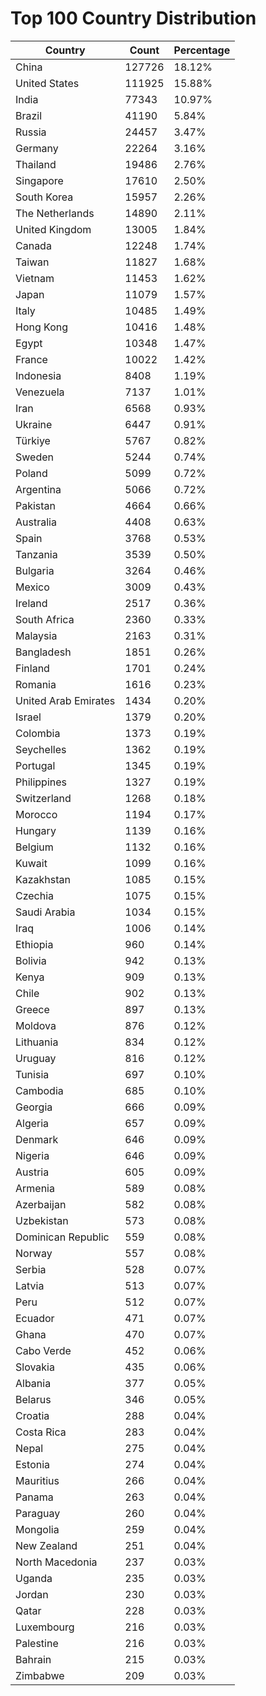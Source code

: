 # Top 100 Country Distribution
| Country | Count | Percentage |
|----|----|----|
| China | 127726 | 18.12% |
| United States | 111925 | 15.88% |
| India | 77343 | 10.97% |
| Brazil | 41190 | 5.84% |
| Russia | 24457 | 3.47% |
| Germany | 22264 | 3.16% |
| Thailand | 19486 | 2.76% |
| Singapore | 17610 | 2.50% |
| South Korea | 15957 | 2.26% |
| The Netherlands | 14890 | 2.11% |
| United Kingdom | 13005 | 1.84% |
| Canada | 12248 | 1.74% |
| Taiwan | 11827 | 1.68% |
| Vietnam | 11453 | 1.62% |
| Japan | 11079 | 1.57% |
| Italy | 10485 | 1.49% |
| Hong Kong | 10416 | 1.48% |
| Egypt | 10348 | 1.47% |
| France | 10022 | 1.42% |
| Indonesia | 8408 | 1.19% |
| Venezuela | 7137 | 1.01% |
| Iran | 6568 | 0.93% |
| Ukraine | 6447 | 0.91% |
| Türkiye | 5767 | 0.82% |
| Sweden | 5244 | 0.74% |
| Poland | 5099 | 0.72% |
| Argentina | 5066 | 0.72% |
| Pakistan | 4664 | 0.66% |
| Australia | 4408 | 0.63% |
| Spain | 3768 | 0.53% |
| Tanzania | 3539 | 0.50% |
| Bulgaria | 3264 | 0.46% |
| Mexico | 3009 | 0.43% |
| Ireland | 2517 | 0.36% |
| South Africa | 2360 | 0.33% |
| Malaysia | 2163 | 0.31% |
| Bangladesh | 1851 | 0.26% |
| Finland | 1701 | 0.24% |
| Romania | 1616 | 0.23% |
| United Arab Emirates | 1434 | 0.20% |
| Israel | 1379 | 0.20% |
| Colombia | 1373 | 0.19% |
| Seychelles | 1362 | 0.19% |
| Portugal | 1345 | 0.19% |
| Philippines | 1327 | 0.19% |
| Switzerland | 1268 | 0.18% |
| Morocco | 1194 | 0.17% |
| Hungary | 1139 | 0.16% |
| Belgium | 1132 | 0.16% |
| Kuwait | 1099 | 0.16% |
| Kazakhstan | 1085 | 0.15% |
| Czechia | 1075 | 0.15% |
| Saudi Arabia | 1034 | 0.15% |
| Iraq | 1006 | 0.14% |
| Ethiopia | 960 | 0.14% |
| Bolivia | 942 | 0.13% |
| Kenya | 909 | 0.13% |
| Chile | 902 | 0.13% |
| Greece | 897 | 0.13% |
| Moldova | 876 | 0.12% |
| Lithuania | 834 | 0.12% |
| Uruguay | 816 | 0.12% |
| Tunisia | 697 | 0.10% |
| Cambodia | 685 | 0.10% |
| Georgia | 666 | 0.09% |
| Algeria | 657 | 0.09% |
| Denmark | 646 | 0.09% |
| Nigeria | 646 | 0.09% |
| Austria | 605 | 0.09% |
| Armenia | 589 | 0.08% |
| Azerbaijan | 582 | 0.08% |
| Uzbekistan | 573 | 0.08% |
| Dominican Republic | 559 | 0.08% |
| Norway | 557 | 0.08% |
| Serbia | 528 | 0.07% |
| Latvia | 513 | 0.07% |
| Peru | 512 | 0.07% |
| Ecuador | 471 | 0.07% |
| Ghana | 470 | 0.07% |
| Cabo Verde | 452 | 0.06% |
| Slovakia | 435 | 0.06% |
| Albania | 377 | 0.05% |
| Belarus | 346 | 0.05% |
| Croatia | 288 | 0.04% |
| Costa Rica | 283 | 0.04% |
| Nepal | 275 | 0.04% |
| Estonia | 274 | 0.04% |
| Mauritius | 266 | 0.04% |
| Panama | 263 | 0.04% |
| Paraguay | 260 | 0.04% |
| Mongolia | 259 | 0.04% |
| New Zealand | 251 | 0.04% |
| North Macedonia | 237 | 0.03% |
| Uganda | 235 | 0.03% |
| Jordan | 230 | 0.03% |
| Qatar | 228 | 0.03% |
| Luxembourg | 216 | 0.03% |
| Palestine | 216 | 0.03% |
| Bahrain | 215 | 0.03% |
| Zimbabwe | 209 | 0.03% |
